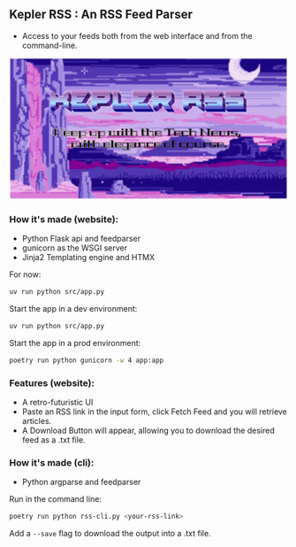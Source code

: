 ## Kepler RSS : An RSS Feed Parser

- Access to your feeds both from the web interface and from the command-line.

![Splash screen](public/splash.png)

### How it's made (website):
- Python Flask api and feedparser
- gunicorn as the WSGI server
- Jinja2 Templating engine and HTMX

For now:

```bash
uv run python src/app.py

```
Start the app in a dev environment:
```bash
uv run python src/app.py

```

Start the app in a prod environment:
```sh
poetry run python gunicorn -w 4 app:app
```

### Features (website):

- A retro-futuristic UI
- Paste an RSS link in the input form, click Fetch Feed and you will retrieve articles.
- A Download Button will appear, allowing you to download the desired feed as a .txt file.

### How it's made (cli):
- Python argparse and feedparser

Run in the command line:
```sh
poetry run python rss-cli.py <your-rss-link>
```

Add a `--save` flag to download the output into a .txt file.
